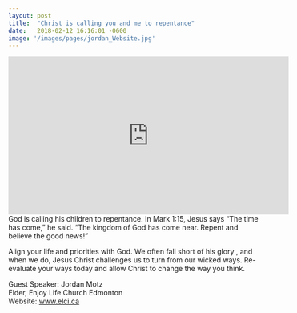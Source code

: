 ```yaml
---
layout: post
title:  "Christ is calling you and me to repentance"
date:   2018-02-12 16:16:01 -0600
image: '/images/pages/jordan_Website.jpg'
---
```

<iframe width="560" height="315" src="https://www.youtube.com/embed/MZfK_UntUwQ" frameborder="0" allow="autoplay; encrypted-media" allowfullscreen></iframe>
God is calling his children to repentance. In Mark 1:15, Jesus says “The time has come,” he said. “The kingdom of God has come near. Repent and believe the good news!”

Align your life and priorities with God. We often fall short of his glory , and when we do, Jesus Christ challenges us to turn from our wicked ways. Re-evaluate your ways today and allow Christ to change the way you think.

Guest Speaker: Jordan Motz<br>
Elder, Enjoy Life Church Edmonton <br>
Website: <a href="http://www.elci.ca">www.elci.ca</a> <br>
